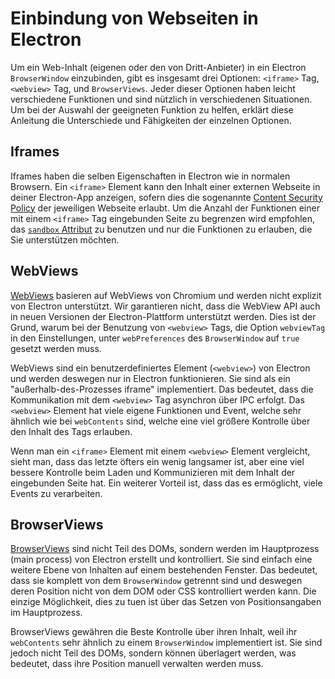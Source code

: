 # Einbindung von Webseiten in Electron

Um ein Web-Inhalt (eigenen oder den von Dritt-Anbieter) in ein Electron `BrowserWindow` einzubinden, gibt es insgesamt drei Optionen: `<iframe>` Tag, `<webview>` Tag, und `BrowserViews`. Jeder dieser Optionen haben leicht verschiedene Funktionen und sind nützlich in verschiedenen Situationen. Um bei der Auswahl der geeigneten Funktion zu helfen, erklärt diese Anleitung die Unterschiede und Fähigkeiten der einzelnen Optionen.

## Iframes

Iframes haben die selben Eigenschaften in Electron wie in normalen Browsern. Ein `<iframe>` Element kann den Inhalt einer externen Webseite in deiner Electron-App anzeigen, sofern dies die sogenannte [Content Security Policy](https://developer.mozilla.org/en-US/docs/Web/HTTP/CSP) der jeweiligen Webseite erlaubt. Um die Anzahl der Funktionen einer mit einem `<iframe>` Tag eingebunden Seite zu begrenzen wird empfohlen, das [`sandbox` Attribut](https://developer.mozilla.org/en-US/docs/Web/HTML/Element/iframe#attr-sandbox) zu benutzen und nur die Funktionen zu erlauben, die Sie unterstützen möchten.

## WebViews

[WebViews](../api/webview-tag.md) basieren auf WebViews von Chromium und werden nicht explizit von Electron unterstützt. Wir garantieren nicht, dass die WebView API auch in neuen Versionen der Electron-Plattform unterstützt werden. Dies ist der Grund, warum bei der Benutzung von `<webview>` Tags, die Option `webviewTag` in den Einstellungen, unter `webPreferences` des `BrowserWindow` auf `true` gesetzt werden muss.

WebViews sind ein benutzerdefiniertes Element (`<webview>`) von Electron und werden deswegen nur in Electron funktionieren. Sie sind als ein "außerhalb-des-Prozesses iframe" implementiert. Das bedeutet, dass die Kommunikation mit dem `<webview>` Tag asynchron über IPC erfolgt. Das `<webview>` Element hat viele eigene Funktionen und Event, welche sehr ähnlich wie bei `webContents` sind, welche eine viel größere Kontrolle über den Inhalt des Tags erlauben.

Wenn man ein `<iframe>` Element mit einem `<webview>` Element vergleicht, sieht man, dass das letzte öfters ein wenig langsamer ist, aber eine viel bessere Kontrolle beim Laden und Kommunizieren mit dem Inhalt der eingebunden Seite hat. Ein weiterer Vorteil ist, dass das es ermöglicht, viele Events zu verarbeiten.

## BrowserViews

[BrowserViews](../api/browser-view.md) sind nicht Teil des DOMs, sondern werden im Hauptprozess (main process) von Electron erstellt und kontrolliert. Sie sind einfach eine weitere Ebene von Inhalten auf einem bestehenden Fenster. Das bedeutet, dass sie komplett von dem `BrowserWindow` getrennt sind und deswegen deren Position nicht von dem DOM oder CSS kontrolliert werden kann. Die einzige Möglichkeit, dies zu tuen ist über das Setzen von Positionsangaben im Hauptprozess.

BrowserViews gewähren die Beste Kontrolle über ihren Inhalt, weil ihr `webContents` sehr ähnlich zu einem `BrowserWindow` implementiert ist. Sie sind jedoch nicht Teil des DOMs, sondern können überlagert werden, was bedeutet, dass ihre Position manuell verwalten werden muss.
